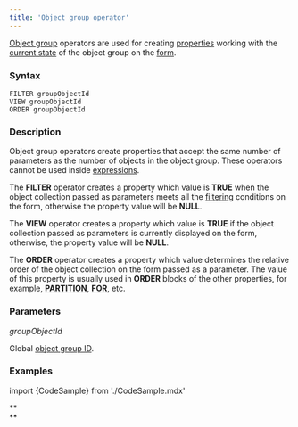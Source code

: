 ```yaml
---
title: 'Object group operator'
---
```


[Object group](Form_structure.md) operators are used for creating [properties](Properties.md) working with the [current state](Object_group_operations.md) of the object group on the [form](Forms.md).

### Syntax

    FILTER groupObjectId
    VIEW groupObjectId
    ORDER groupObjectId

### Description

Object group operators create properties that accept the same number of parameters as the number of objects in the object group. These operators cannot be used inside [expressions](Expression.md).

The **FILTER** operator creates a property which value is **TRUE** when the object collection passed as parameters meets all the [filtering](Form_structure.md#filters) conditions on the form, otherwise the property value will be **NULL**.

The **VIEW** operator creates a property which value is **TRUE** if the object collection passed as parameters is currently displayed on the form, otherwise, the property value will be **NULL**.

The **ORDER** operator creates a property which value determines the relative order of the object collection on the form passed as a parameter. The value of this property is usually used in **ORDER** blocks of the other properties, for example, **[PARTITION](PARTITION_operator.md)**, **[FOR](FOR_operator.md)**, etc.

### Parameters

*groupObjectId*

Global [object group ID](IDs.md#groupobjectid-broken).

### Examples


import {CodeSample} from './CodeSample.mdx'

<CodeSample url="https://documentation.lsfusion.org/sample?file=OperatorPropertySample&block=groupobject"/>

**  
**
